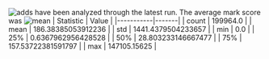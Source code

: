 ![adds](https://img.shields.io/badge/199964-addresses-yellow) have been analyzed through the latest run.
The average mark score was ![mean](https://img.shields.io/badge/~-186-yellow)
| Statistic | Value |
|-----------|-------|
| count | 199964.0 |
| mean | 186.38385053912236 |
| std | 1441.4379504233657 |
| min | 0.0 |
| 25% | 0.6367962956428528 |
| 50% | 28.803233146667477 |
| 75% | 157.53722381591797 |
| max | 147105.15625 |
